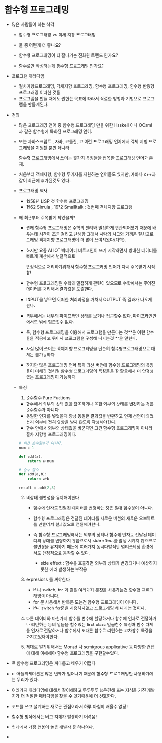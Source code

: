 # 함수형 프로그래밍

- 많은 사람들이 하는 착각

  - 함수형 프로그래밍 vs 객체 지향 프로그래밍
  - 둘 중 어떤게 더 좋나요?

  - 함수형 프로그래밍이 더 잘나가는 진화된 트렌드 인가요?
  - 함수로만 작성하는게 함수형 프로그래밍 인가요?

- 프로그램 패러다임 

  - 절차지향프로그래밍, 객체지향 프로그래밍, 함수형 프로그래밍, 함수형 반응형 프로그래밍 이러한 것들
  - 프로그램을 만들 때에도 원한는 목표에 따라서 적절한 방법과 기법으로 프로그램을 만들게된다.

- 정의

  - 많은 프로그래밍 언어 중 함수형 프로그래밍 만을 위한 Haskell 이나 OCaml 과 같은 함수형에 특화된 프로그래밍 언어.

  - 또는 자바스크립트 , 자바, 코틀린, 고  이런 프로그래밍 언어에서 객체 지향 프로그래밍을 지원할 뿐만 아니라

    함수형 프로그래밍에서 쓰이는 몇가지 특징들을 접목한 프로그래밍 언어가 존재.

  - 처음부터 객체지향, 함수형 두가지를 지원하는 언어들도 있지만, 자바나 c++과 같이 최근에 추가된것도 있다.

  - 프로그래밍 역사 

    - 1958년 LISP 첫 함수형 프로그래밍
    - 1962 Simula , 1972 Smailltalk   : 첫번째 객체지향 프로그랭 

  - 왜 최근부터 주목받게 되었을까?

    - 원래 함수형 프로그래밍은 수학의 원리와 밀접하게 연관되어있기 때문에 배우는데 시간이 조금 걸리고 난해함 그래서 사람의 사고와 가까운 절차프로그래밍 객체지향 프로그래밍이 더 많이 쓰여져왔다(대학). 

    - 하지만 요즘 AI IOT 빅데이터 비트코인이 뜨기 시작하면서 방대한 데이터를 빠르게 계산해서 병렬적으로

      안정적으로 처리하기위해서 함수형 프로그래밍 언어가 다시 주목받기 시작함! 

    - 함수형 프로그래밍은 수학과 밀접하게 관련이 있으므로 수학에서는 주어진데이터를 처리해서 결과값을 도출한다. 
    - INPUT을 넣으면 어떠한 처리과정을 거쳐서 OUTPUT 즉 결과가 나오게 된다.
    - 외부에서는 내부의 파이프라인 상태를 보거나 접근할수 없다. 파이프라인안에서도 밖에 접근할수 없다.
    - 즉, 함수형 프로그래밍을 이용해서 프로그램을 만든다는 것**은 이런 함수들을 적용하고 묶어서 프로그램을 구성해 나가는것 **을 말한다.
    - 사실 많이 쓰이는 객체지향 프로그래밍을 단순히 함수형프로그래밍으로 대체는 불가능하다
    - 하지만 많은 프로그래밍 언어 특히 최선 버전에 함수형 프로그래밍의 특징들이 더해진 것처럼 함수형 프로그래밍의 특징들을 잘 활용해서 더 안정성있는 프로그래밍이 가능하다

  - 특징

    1. 순수함수 Pure Fuctions

    - 함수에서 외부의 상태 값을 참조하거나 또한 외부의 상태를 변경하는 것은 순수함수가 아니다.
    - 동일한 인자를 넣었을때 항상 동일한 결과값을 반환하고 언제 선언이 되었는지 외부에 전혀 영향을 받지 않도록 작성해야한다. 
    - 함수 안에서 외부의 상태값을 바꾼다면 그건 함수형 프로그래밍이 아니라 절차 지향형 프로그래밍이다. 

    ```python
    # 이건 순수함수가 아니다. 
    num = 1
    
    def add(a):
        return a+num
    
    # 순수 함수
    def add(a,b):
        return a+b
    
    result = add(2,3)
    ```

    

    2. 비상태 불변성을 유지해야한다

       - 함수에 인자로 전달된 데이터를 변경하는 것은 절대 함수형이 아니다. 

       - 함수형 프로그래밍은 전달된 데이터를 새로운 버전의 새로운 오브젝트를 만들어서 결과값으로 전달해야한다.

       - 즉 함수형 프로그래밍에서는 외부의 상태나 함수에 인자로 전달된 데이터의 상태를 변경하지 않음으로서 side effect를 발생 시키지 않으므로 불변성을 유지하기 때문에 여러가지 동시다발적인 멀티쓰레딩 환경에서도 안정적으로 동작할 수 있다.

         - side effect :  함수를 호출하면 외부의 상태가 변경되거나 예상하지 못한 에러 발생하는 부작용

          

    3. expresions 를 써야한다

       - if 나 switch, for 과 같은 여러가지 문장을 사용하는건 함수형 프로그래밍이 아니다.
       - for 문 사용해서 반복문 도는건 함수형 프로그래밍이 아니다. 
       - if나 switch for문을 사용하지않고 프로그래밍 해 나가는 것이다.

    4. 다른 데이터와 마찬가지 함수를 변수에 할당하거나 함수에 인자로 전달하거나 리턴하는 등의 일들을 할수있는 first class 일급함수 특징과 함수 자체를 인자로 전달하거나 함수에서 또다른 함수로 리턴하는 고차함수 특징을 가지고있어야한다. 

    5. 제대로 알기위해서느 Monad 나 semigroup applicative 등 다양한 컨셉에 대해 이해해야 함수형 프로그래밍을 구현할수있다. 

       

- 즉 함수형 프로그래밍은 까다롭고 배우기 어렵다
- ui 어플리케이션은 많은 변화가 일어나기 때문에 함수형 프로그래밍만 사용하기에는 무리가 있다. 
- 여러가지 패러다임에 대해서 잘이해하고 두루두루 넓은견해 또는 지식을 가진 개발자가 더 적절한 패러다임을 찾을 수 잇기때문에 더 선호한다. 
- 코드를 쓰고 설계하는 새로운 관점이라서 하루 아침에 배울수 없당!
- 함수형 방식에서는 버그 자체가 발생하기 어려움! 
- 업계에서 가장 연봉이 높은 개발자 중 하나이다. 
- 